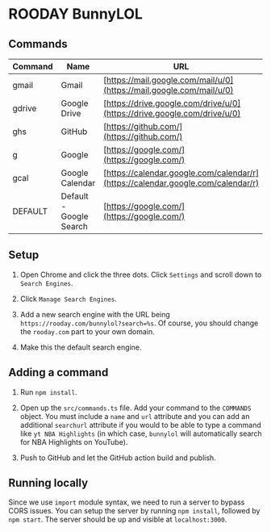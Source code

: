 # ROODAY BunnyLOL

## Commands

Command | Name | URL
--- | --- | ---
gmail | Gmail | [https://mail.google.com/mail/u/0](https://mail.google.com/mail/u/0)
gdrive | Google Drive | [https://drive.google.com/drive/u/0](https://drive.google.com/drive/u/0)
ghs | GitHub | [https://github.com/](https://github.com/)
g | Google | [https://google.com/](https://google.com/)
gcal | Google Calendar | [https://calendar.google.com/calendar/r](https://calendar.google.com/calendar/r)
DEFAULT | Default - Google Search | [https://google.com/](https://google.com/)

## Setup

1. Open Chrome and click the three dots. Click `Settings` and scroll down to `Search Engines`.

2. Click `Manage Search Engines`.

3. Add a new search engine with the URL being `https://rooday.com/bunnylol?search=%s`. Of course, you should change the `rooday.com` part to your own domain.

4. Make this the default search engine.

## Adding a command

1. Run `npm install`.

2. Open up the `src/commands.ts` file. Add your command to the `COMMANDS` object. You must include a `name` and `url` attribute and you can add an additional `searchurl` attribute if you would to be able to type a command like `yt NBA Highlights` (in which case, `bunnylol` will automatically search for NBA Highlights on YouTube).

3. Push to GitHub and let the GitHub action build and publish.

## Running locally

Since we use `import` module syntax, we need to run a server to bypass CORS issues. You can setup the server by running `npm install`, followed by `npm start`. The server should be up and visible at `localhost:3000`.
